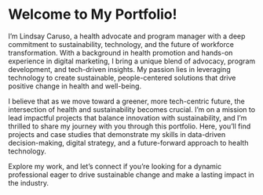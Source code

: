 # Welcome to My Portfolio!

I’m Lindsay Caruso, a health advocate and program manager with a deep commitment to sustainability, technology, and the future of workforce transformation. With a background in health promotion and hands-on experience in digital marketing, I bring a unique blend of advocacy, program development, and tech-driven insights. My passion lies in leveraging technology to create sustainable, people-centered solutions that drive positive change in health and well-being.

I believe that as we move toward a greener, more tech-centric future, the intersection of health and sustainability becomes crucial. I’m on a mission to lead impactful projects that balance innovation with sustainability, and I’m thrilled to share my journey with you through this portfolio. Here, you’ll find projects and case studies that demonstrate my skills in data-driven decision-making, digital strategy, and a future-forward approach to health technology.

Explore my work, and let’s connect if you’re looking for a dynamic professional eager to drive sustainable change and make a lasting impact in the industry.




<!---
lindsaycaruso/lindsaycaruso is a ✨ special ✨ repository because its `README.md` (this file) appears on your GitHub profile.
You can click the Preview link to take a look at your changes.
--->
